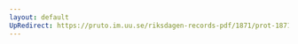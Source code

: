 ```yaml
---
layout: default
UpRedirect: https://pruto.im.uu.se/riksdagen-records-pdf/1871/prot-1871-urtima-ak--1007/prot-1871-urtima-ak--1007_000.pdf
---
```

